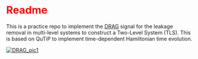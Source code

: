   <h1 style ="color:red">Readme</h1>

  This is a practice repo to implement the [DRAG](https://journals.aps.org/pra/abstract/10.1103/PhysRevA.83.012308)
 signal for the leakage removal in multi-level systems to construct a Two-Level System (TLS). This is based on QuTiP to implement time-dependent Hamiltonian time evolution.

[![DRAG_pic1](https://www.google.com/url?sa=i&url=https%3A%2F%2Fwww.researchgate.net%2Ffigure%2FNonlinearity-of-the-dc-drag-signal-The-I-V-relationship-of-the-drag-signal-is-presented_fig4_377919680&psig=AOvVaw1A2Nq7AkIEzjSjKN8_LnUE&ust=1731559685654000&source=images&cd=vfe&opi=89978449&ved=0CBQQjRxqFwoTCPiC09HA2IkDFQAAAAAdAAAAABAE)](https://www.google.com/url?sa=i&url=https%3A%2F%2Fwww.researchgate.net%2Ffigure%2FNonlinearity-of-the-dc-drag-signal-The-I-V-relationship-of-the-drag-signal-is-presented_fig4_377919680&psig=AOvVaw1A2Nq7AkIEzjSjKN8_LnUE&ust=1731559685654000&source=images&cd=vfe&opi=89978449&ved=0CBQQjRxqFwoTCPiC09HA2IkDFQAAAAAdAAAAABAE)
